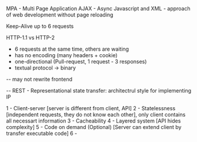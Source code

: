 MPA - Multi Page Application
AJAX - Async Javascript and XML - approach of web development without page reloading

Keep-Alive up to 6 requests

HTTP-1.1 vs HTTP-2
- 6 requests at the same time, others are waiting
- has no encoding (many headers + cookie)
- one-directional (Pull-request, 1 request - 3 responses)
- textual protocol -> binary

--
may not rewrite frontend

--
REST - Representational state transfer: architectrul style for implementing IP

1 - Client-server [server is different from client, API]
2 - Statelessness [independent requests, they do not know each other], only client contains all necessart information
3 - Cacheability
4 - Layered system [API hides complexity]
5 - Code on demand (Optional) [Server can extend client by transfer executable code]
6 - 

